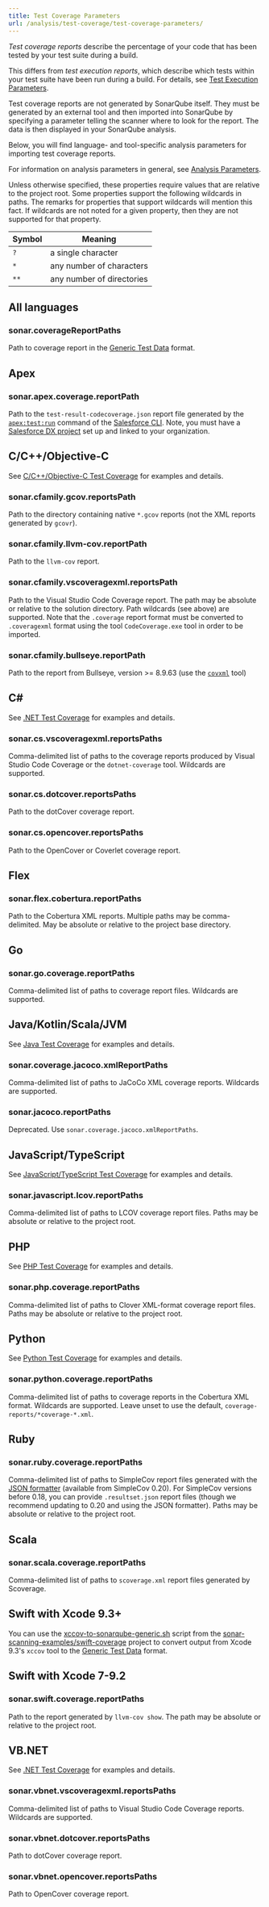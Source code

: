 ```yaml
---
title: Test Coverage Parameters
url: /analysis/test-coverage/test-coverage-parameters/
---
```


_Test coverage reports_ describe the percentage of your code that has been tested by your test suite during a build.

This differs from _test execution reports_, which describe which tests within your test suite have been run during a build. For details, see [Test Execution Parameters](/analysis/test-coverage/test-execution-parameters/).

Test coverage reports are not generated by SonarQube itself.
They must be generated by an external tool and then imported into SonarQube by specifying a parameter telling the scanner where to look for the report.
The data is then displayed in your SonarQube analysis.

Below, you will find language- and tool-specific analysis parameters for importing test coverage reports.

For information on analysis parameters in general, see [Analysis Parameters](/analysis/analysis-parameters/).

Unless otherwise specified, these properties require values that are relative to the project root. Some properties support the following wildcards in paths. The remarks for properties that support wildcards will mention this fact. If wildcards are not noted for a given property, then they are not supported for that property.

Symbol | Meaning
-|-
`?` | a single character
`*` | any number of characters
`**` | any number of directories


## All languages

### sonar.coverageReportPaths

Path to coverage report in the [Generic Test Data](/analysis/test-coverage/generic-test/) format.


## Apex

### sonar.apex.coverage.reportPath

Path to the `test-result-codecoverage.json` report file generated by the [`apex:test:run`](https://developer.salesforce.com/docs/atlas.en-us.sfdx_cli_reference.meta/sfdx_cli_reference/cli_reference_force_apex.htm?search_text=apex%20test#cli_reference_test_run) command of the [Salesforce CLI](https://developer.salesforce.com/tools/sfdxcli).
Note, you must have a [Salesforce DX project](https://developer.salesforce.com/docs/atlas.en-us.sfdx_dev.meta/sfdx_dev/sfdx_dev_workspace_setup.htm) set up and linked to your organization.


## C/C++/Objective-C

See [C/C++/Objective-C Test Coverage](/analysis/test-coverage/c-family-test-coverage/) for examples and details.


### sonar.cfamily.gcov.reportsPath

Path to the directory containing native `*.gcov` reports (not the XML reports generated by `gcovr`).


### sonar.cfamily.llvm-cov.reportPath

Path to the `llvm-cov` report.


### sonar.cfamily.vscoveragexml.reportsPath

Path to the Visual Studio Code Coverage report.
The path may be absolute or relative to the solution directory.
Path wildcards (see above) are supported.
Note that the `.coverage` report format must be converted to `.coveragexml` format using the tool `CodeCoverage.exe` tool in order to be imported.


### sonar.cfamily.bullseye.reportPath

Path to the report from Bullseye, version >= 8.9.63 (use the [`covxml`](http://www.bullseye.com/help/ref-covxml.html) tool)


## C#

See [.NET Test Coverage](/analysis/test-coverage/dotnet-test-coverage/) for examples and details.


### sonar.cs.vscoveragexml.reportsPaths

Comma-delimited list of paths to the coverage reports produced by Visual Studio Code Coverage or the `dotnet-coverage` tool.
Wildcards are supported.


### sonar.cs.dotcover.reportsPaths

Path to the dotCover coverage report.


### sonar.cs.opencover.reportsPaths

Path to the OpenCover or Coverlet coverage report.


## Flex

### sonar.flex.cobertura.reportPaths

Path to the Cobertura XML reports.
Multiple paths may be comma-delimited.
May be absolute or relative to the project base directory.


## Go

### sonar.go.coverage.reportPaths

Comma-delimited list of paths to coverage report files.
Wildcards are supported.


## Java/Kotlin/Scala/JVM

See [Java Test Coverage](/analysis/test-coverage/java-test-coverage/) for examples and details.


### sonar.coverage.jacoco.xmlReportPaths

Comma-delimited list of paths to JaCoCo XML coverage reports.
Wildcards are supported.


### sonar.jacoco.reportPaths

Deprecated.
Use `sonar.coverage.jacoco.xmlReportPaths`.


## JavaScript/TypeScript

See [JavaScript/TypeScript Test Coverage](/analysis/test-coverage/javascript-typescript-test-coverage/) for examples and details.


### sonar.javascript.lcov.reportPaths

Comma-delimited list of paths to LCOV coverage report files.
Paths may be absolute or relative to the project root.


## PHP

See [PHP Test Coverage](/analysis/test-coverage/php-test-coverage/) for examples and details.


### sonar.php.coverage.reportPaths

Comma-delimited list of paths to Clover XML-format coverage report files.
Paths may be absolute or relative to the project root.


## Python

See [Python Test Coverage](/analysis/test-coverage/python-test-coverage/) for examples and details.


### sonar.python.coverage.reportPaths

Comma-delimited list of paths to coverage reports in the Cobertura XML format.
Wildcards are supported.
Leave unset to use the default, `coverage-reports/*coverage-*.xml`.


## Ruby

### sonar.ruby.coverage.reportPaths

Comma-delimited list of paths to SimpleCov report files generated with the [JSON formatter](https://github.com/simplecov-ruby/simplecov#json-formatter) (available from SimpleCov 0.20).
For SimpleCov versions before 0.18, you can provide `.resultset.json` report files (though we recommend updating to 0.20 and using the JSON formatter).
Paths may be absolute or relative to the project root.


## Scala

### sonar.scala.coverage.reportPaths

Comma-delimited list of paths to `scoverage.xml` report files generated by Scoverage.


## Swift with Xcode 9.3+

You can use the [xccov-to-sonarqube-generic.sh](https://github.com/SonarSource/sonar-scanning-examples/blob/master/swift-coverage/swift-coverage-example/xccov-to-sonarqube-generic.sh) script from the [sonar-scanning-examples/swift-coverage](https://github.com/SonarSource/sonar-scanning-examples/tree/master/swift-coverage) project to convert output from Xcode 9.3's `xccov` tool to the [Generic Test Data](https://docs.sonarcloud.io/enriching/test-coverage/generic-test-data/) format.


## Swift with Xcode 7-9.2

### sonar.swift.coverage.reportPaths

Path to the report generated by `llvm-cov show`.
The path may be absolute or relative to the project root.


## VB.NET

See [.NET Test Coverage](/analysis/test-coverage/dotnet-test-coverage/) for examples and details.


### sonar.vbnet.vscoveragexml.reportsPaths

Comma-delimited list of paths to Visual Studio Code Coverage reports.
Wildcards are supported.


### sonar.vbnet.dotcover.reportsPaths

Path to dotCover coverage report.


### sonar.vbnet.opencover.reportsPaths

Path to OpenCover coverage report.

